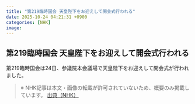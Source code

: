 ```yaml
---
title: "第219臨時国会 天皇陛下をお迎えして開会式行われる"
date: 2025-10-24 04:21:31 +0900
categories: [NHK]
image: 
---
```

## 第219臨時国会 天皇陛下をお迎えして開会式行われる

第219臨時国会は24日、参議院本会議場で天皇陛下をお迎えして開会式が行われました。

> ※ NHK記事は本文・画像の転載が許可されていないため、概要のみ掲載しています。
[出典（NHK）](http://www3.nhk.or.jp/news/html/20251024/k10014958031000.html)
